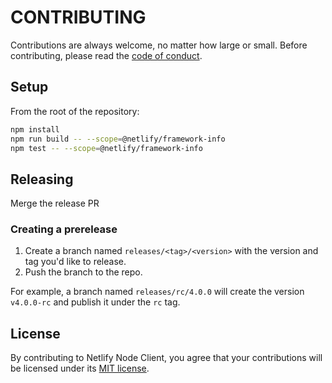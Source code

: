 # CONTRIBUTING

Contributions are always welcome, no matter how large or small. Before contributing, please read the
[code of conduct](CODE_OF_CONDUCT.md).

## Setup

From the root of the repository:

```sh
npm install
npm run build -- --scope=@netlify/framework-info
npm test -- --scope=@netlify/framework-info
```


## Releasing

Merge the release PR

### Creating a prerelease

1. Create a branch named `releases/<tag>/<version>` with the version and tag you'd like to release.
2. Push the branch to the repo.

For example, a branch named `releases/rc/4.0.0` will create the version `v4.0.0-rc` and publish it under the `rc` tag.

## License

By contributing to Netlify Node Client, you agree that your contributions will be licensed under its
[MIT license](LICENSE).
